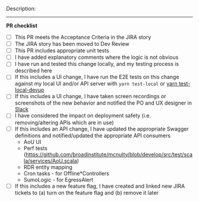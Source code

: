 Description:
<!--
Replace this template with your PR description.
Please remember to keep in mind the security levels outlined in
[CONTRIBUTING.md](https://github.com/all-of-us/workbench/blob/main/.github/CONTRIBUTING.md) and to
include a risk tag of the form `[risk=no|low|moderate|severe]` in the PR title

* **no**: None
* **low**: Low chance of potential impact to, or exposure of patient data
* **moderate**: Moderate chance of potential impact to, or exposure of patient data
* **severe**: Severe chance of potential impact to, or exposure of patient data

Please also:

* Get thumbs from reviewer(s)
* Verify all tests go green, including CI tests
-->


---
**PR checklist**

- [ ] This PR meets the Acceptance Criteria in the JIRA story
- [ ] The JIRA story has been moved to Dev Review
- [ ] This PR includes appropriate unit tests
- [ ] I have added explanatory comments where the logic is not obvious
- [ ] I have run and tested this change locally, and my testing process is described here
- [ ] If this includes a UI change, I have run the E2E tests on this change against my local UI and/or API server with `yarn test-local` or [yarn test-local-devup](https://github.com/all-of-us/workbench/blob/master/e2e/README.md#examples)
- [ ] If this includes a UI change, I have taken screen recordings or screenshots of the new behavior and notified the PO and UX designer in [Slack](https://pmi-engteam.slack.com/archives/C02MWP2RN5P)
- [ ] I have considered the impact on deployment safety (i.e. removing/altering APIs which are in use)
- [ ] If this includes an API change, I have updated the appropriate Swagger definitions and notified/updated the appropriate API consumers
  * AoU UI
  * Perf tests (https://github.com/broadinstitute/mcnulty/blob/develop/src/test/scala/services/AoU.scala)
  * RDR entity mapping 
  * Cron tasks - for Offline*Controllers
  * SumoLogic - for EgressAlert 
- [ ] If this includes a new feature flag, I have created and linked new JIRA tickets to (a) turn on the feature flag and (b) remove it later
